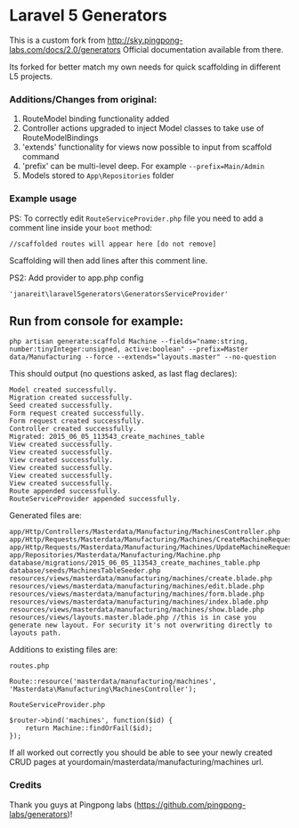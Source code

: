 Laravel 5 Generators
==============

This is a custom fork from http://sky.pingpong-labs.com/docs/2.0/generators
Official documentation available from there.

Its forked for better match my own needs for quick scaffolding in different L5 projects.

### Additions/Changes from original:

1. RouteModel binding functionality added
2. Controller actions upgraded to inject Model classes to take use of RouteModelBindings
3. 'extends' functionality for views now possible to input from scaffold command
4. 'prefix' can be multi-level deep. For example `--prefix=Main/Admin`
5. Models stored to `App\Repositories` folder


### Example usage

PS: To correctly edit `RouteServiceProvider.php` file you need to add a comment line inside your `boot` method:
```
//scaffolded routes will appear here [do not remove]
```
Scaffolding will then add lines after this comment line.

PS2: Add provider to app.php config
```
'janareit\laravel5generators\GeneratorsServiceProvider'
```


## Run from console for example:
```
php artisan generate:scaffold Machine --fields="name:string, number:tinyInteger:unsigned, active:boolean" --prefix=Master data/Manufacturing --force --extends="layouts.master" --no-question
```

This should output (no questions asked, as last flag declares):
```
Model created successfully.
Migration created successfully.
Seed created successfully.
Form request created successfully.
Form request created successfully.
Controller created successfully.
Migrated: 2015_06_05_113543_create_machines_table
View created successfully.
View created successfully.
View created successfully.
View created successfully.
View created successfully.
View created successfully.
Route appended successfully.
RouteServiceProvider appended successfully.
```


Generated files are:
```
app/Http/Controllers/Masterdata/Manufacturing/MachinesController.php
app/Http/Requests/Masterdata/Manufacturing/Machines/CreateMachineRequest.php
app/Http/Requests/Masterdata/Manufacturing/Machines/UpdateMachineRequest.php
app/Repositories/Masterdata/Manufacturing/Machine.php
database/migrations/2015_06_05_113543_create_machines_table.php
database/seeds/MachinesTableSeeder.php
resources/views/masterdata/manufacturing/machines/create.blade.php
resources/views/masterdata/manufacturing/machines/edit.blade.php
resources/views/masterdata/manufacturing/machines/form.blade.php
resources/views/masterdata/manufacturing/machines/index.blade.php
resources/views/masterdata/manufacturing/machines/show.blade.php
resources/views/layouts.master.blade.php //this is in case you generate new layout. For security it's not overwriting directly to layouts path.
```

Additions to existing files are:
```
routes.php

Route::resource('masterdata/manufacturing/machines', 'Masterdata\Manufacturing\MachinesController');
```

```
RouteServiceProvider.php

$router->bind('machines', function($id) {
    return Machine::findOrFail($id);
});
```

If all worked out correctly you should be able to see your newly created CRUD pages at yourdomain/masterdata/manufacturing/machines url.


### Credits
Thank you guys at Pingpong labs (https://github.com/pingpong-labs/generators)!
